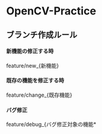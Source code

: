 # OpenCV-Practice

## ブランチ作成ルール

#### 新機能の修正する時
feature/new_{新機能}

#### 既存の機能を修正する時
feature/change_{既存機能}

#### バグ修正
feature/debug_{バグ修正対象の機能*
